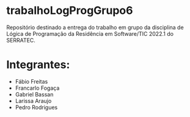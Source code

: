 # trabalhoLogProgGrupo6
Repositório destinado a entrega do trabalho em grupo da disciplina de Lógica de Programação da Residência em Software/TIC 2022.1 do SERRATEC.

# Integrantes:
- Fábio Freitas
- Francarlo Fogaça
- Gabriel Bassan
- Larissa Araujo
- Pedro Rodrigues
